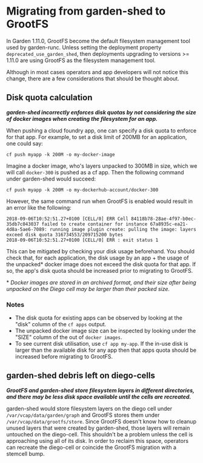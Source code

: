 # Migrating from garden-shed to GrootFS

In Garden 1.11.0, GrootFS become the default filesystem management tool used by
garden-runc. Unless setting the deployment property
`deprecated_use_garden_shed`, then deployments upgrading to versions >= 1.11.0
are using GrootFS as the filesystem management tool.

Although in most cases operators and app developers will not notice this change,
there are a few considerations that should be thought about.

## Disk quota calculation

***garden-shed incorrectly enforces disk quotas by not considering the size of
docker images when creating the filesystem for an app.***

When pushing a cloud foundry app, one can specify a disk quota to enforce for
that app. For example, to set a disk limit of 200MB for an application, one
could say:

```
cf push myapp -k 200M -o my-docker-image
```

Imagine a docker image, who's layers unpacked to 300MB in size, which we will
call `docker-300` is pushed as a cf app. Then the following command under
garden-shed would succeed:

```
cf push myapp -k 200M -o my-dockerhub-account/docker-300
```

However, the same command run when GrootFS is enabled would result in an error
like the following:

```
2018-09-06T10:52:51.27+0100 [CELL/0] ERR Cell 84118b78-28ae-4f97-b0ec-35db7c043037 failed to create container for instance 67a8935c-ea21-4d8a-5ae6-7089: running image plugin create: pulling the image: layers exceed disk quota 316734553/209715200 bytes
2018-09-06T10:52:51.27+0100 [CELL/0] ERR : exit status 1
```

This can be mitigated by checking your disk usage beforehand. You should check
that, for each application, the disk usage by an app + the usage of the
unpacked* docker image does not exceed the disk quota for that app. If so, the
app's disk quota should be increased prior to migrating to GrootFS.

\* *Docker images are stored in an archived format, and their size after being
unpacked on the Diego cell may be larger than their packed size.*

### Notes

* The disk quota for existing apps can be observed by looking at the "disk"
column of the `cf apps` output.
* The unpacked docker image size can be inspected by looking under the "SIZE"
column of the out of `docker images`.
* To see current disk utilisation, use `cf app my-app`. If the in-use disk is
larger than the available disk for any app then that apps quota should be
increased before migrating to GrootFS.

## garden-shed debris left on diego-cells

***GrootFS and garden-shed store filesystem layers in different directories,
and there may be less disk space available until the cells are recreated.***

garden-shed would store filesystem layers on the diego cell under
`/var/vcap/data/garden/graph` and GrootFS stores them under
`/var/vcap/data/grootfs/store`. Since GrootFS doesn't know how to cleanup unused
layers that were created by garden-shed, those layers will remain untouched on
the diego-cell. This shouldn't be a problem unless the cell is approaching using
all of its disk. In order to reclaim this space, operators can recreate the
diego-cell or coincide the GrootFS migration with a stemcell bump.

